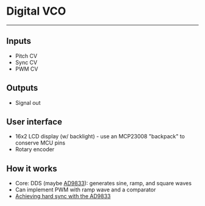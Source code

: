 # Digital VCO
---

## Inputs
* Pitch CV
* Sync CV
* PWM CV

## Outputs
* Signal out

## User interface
* 16x2 LCD display (w/ backlight) - use an MCP23008 "backpack" to conserve MCU pins
* Rotary encoder


## How it works
* Core: DDS (maybe [AD9833](https://www.analog.com/media/en/technical-documentation/data-sheets/AD9833.pdf)): generates sine, ramp, and square waves
* Can implement PWM with ramp wave and a comparator
* [Achieving hard sync with the AD9833](https://www.muffwiggler.com/forum/viewtopic.php?p=2815552#2815552)
